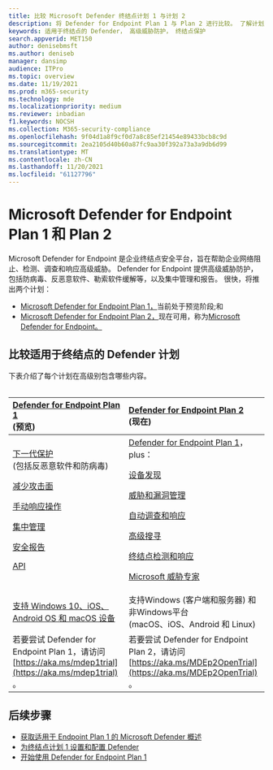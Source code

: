 ```yaml
---
title: 比较 Microsoft Defender 终结点计划 1 与计划 2
description: 将 Defender for Endpoint Plan 1 与 Plan 2 进行比较。 了解计划之间的差异，并选择适合组织需求的计划。
keywords: 适用于终结点的 Defender， 高级威胁防护， 终结点保护
search.appverid: MET150
author: denisebmsft
ms.author: deniseb
manager: dansimp
audience: ITPro
ms.topic: overview
ms.date: 11/19/2021
ms.prod: m365-security
ms.technology: mde
ms.localizationpriority: medium
ms.reviewer: inbadian
f1.keywords: NOCSH
ms.collection: M365-security-compliance
ms.openlocfilehash: 9f04d1a8f9cf0d7a8c85ef21454e89433bcb8c9d
ms.sourcegitcommit: 2ea2105d40b60a87fc9aa30f392a73a3a9db6d99
ms.translationtype: MT
ms.contentlocale: zh-CN
ms.lasthandoff: 11/20/2021
ms.locfileid: "61127796"
---
```

# <a name="microsoft-defender-for-endpoint-plan-1-and-plan-2"></a>Microsoft Defender for Endpoint Plan 1 和 Plan 2

Microsoft Defender for Endpoint 是企业终结点安全平台，旨在帮助企业网络阻止、检测、调查和响应高级威胁。 Defender for Endpoint 提供高级威胁防护，包括防病毒、反恶意软件、勒索软件缓解等，以及集中管理和报告。 很快，将推出两个计划：   
 
- [Microsoft Defender for Endpoint Plan 1，](defender-endpoint-plan-1.md)当前处于预览阶段;和 
- [Microsoft Defender for Endpoint Plan 2，](microsoft-defender-endpoint.md)现在可用，称为[Microsoft Defender for Endpoint。](microsoft-defender-endpoint.md)

## <a name="compare-defender-for-endpoint-plans"></a>比较适用于终结点的 Defender 计划

下表介绍了每个计划在高级别包含哪些内容。 <br/><br/>

| [Defender for Endpoint Plan 1](defender-endpoint-plan-1.md) <br/> (预览)  | [Defender for Endpoint Plan 2](microsoft-defender-endpoint.md) <br/> (现在)  |
|:---|:---|
| [下一代保护](defender-endpoint-plan-1.md#next-generation-protection) <br/> (包括反恶意软件和防病毒)  <p> [减少攻击面](defender-endpoint-plan-1.md#attack-surface-reduction) <p> [手动响应操作](defender-endpoint-plan-1.md#manual-response-actions) <p> [集中管理](defender-endpoint-plan-1.md#centralized-management) <p>[安全报告](defender-endpoint-plan-1.md#reporting) <p>[API](defender-endpoint-plan-1.md#apis)  | [Defender for Endpoint Plan 1](defender-endpoint-plan-1.md)， plus： <p> [设备发现](device-discovery.md) <p> [威胁和漏洞管理](next-gen-threat-and-vuln-mgt.md) <p> [自动调查和响应](automated-investigations.md) <p> [高级搜寻](advanced-hunting-overview.md) <p> [终结点检测和响应](overview-endpoint-detection-response.md) <p> [Microsoft 威胁专家](microsoft-threat-experts.md)  |
| [支持 Windows 10、iOS、Android OS 和 macOS 设备](defender-endpoint-plan-1.md#cross-platform-support) | 支持Windows (客户端和服务器) 和非Windows平台<br/>  (macOS、iOS、Android 和 Linux)  |
| 若要尝试 Defender for Endpoint Plan 1，请访问 [https://aka.ms/mdep1trial](https://aka.ms/mdep1trial) 。 | 若要尝试 Defender for Endpoint Plan 2，请访问 [https://aka.ms/MDEp2OpenTrial](https://aka.ms/MDEp2OpenTrial) 。 |

## <a name="next-steps"></a>后续步骤

- [获取适用于 Endpoint Plan 1 的 Microsoft Defender 概述](defender-endpoint-plan-1.md)
- [为终结点计划 1 设置和配置 Defender](mde-p1-setup-configuration.md)
- [开始使用 Defender for Endpoint Plan 1](mde-plan1-getting-started.md)
